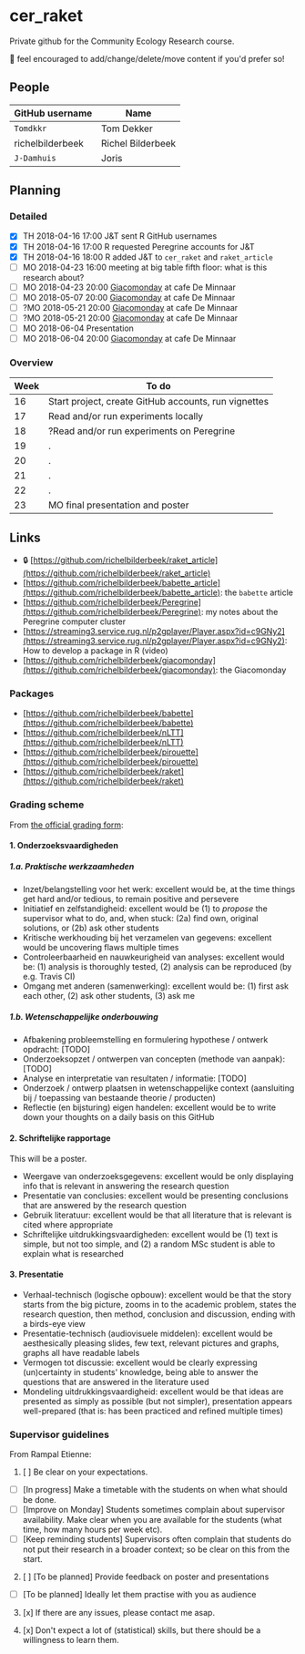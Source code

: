# cer_raket

Private github for the Community Ecology Research course.

:mega: feel encouraged to add/change/delete/move content if you'd prefer so!


## People

GitHub username|Name
---|---
`Tomdkkr`|Tom Dekker
richelbilderbeek|Richel Bilderbeek
`J-Damhuis`|Joris

## Planning

### Detailed

 * [x] TH 2018-04-16 17:00 J&T sent R GitHub usernames
 * [x] TH 2018-04-16 17:00 R requested Peregrine accounts for J&T
 * [x] TH 2018-04-16 18:00 R added J&T to `cer_raket` and `raket_article` 
 * [ ] MO 2018-04-23 16:00 meeting at big table fifth floor: what is this research about?
 * [ ] MO 2018-04-23 20:00 [Giacomonday](https://github.com/richelbilderbeek/giacomonday) at cafe De Minnaar
 * [ ] MO 2018-05-07 20:00 [Giacomonday](https://github.com/richelbilderbeek/giacomonday) at cafe De Minnaar
 * [ ] ?MO 2018-05-21 20:00 [Giacomonday](https://github.com/richelbilderbeek/giacomonday) at cafe De Minnaar
 * [ ] ?MO 2018-05-21 20:00 [Giacomonday](https://github.com/richelbilderbeek/giacomonday) at cafe De Minnaar
 * [ ] MO 2018-06-04 Presentation
 * [ ] MO 2018-06-04 20:00 [Giacomonday](https://github.com/richelbilderbeek/giacomonday) at cafe De Minnaar

### Overview

Week|To do
---|---
16|Start project, create GitHub accounts, run vignettes
17|Read and/or run experiments locally
18|?Read and/or run experiments on Peregrine
19|.
20|.
21|.
22|.
23|MO final presentation and poster

## Links

 *  :lock: [https://github.com/richelbilderbeek/raket_article](https://github.com/richelbilderbeek/raket_article)
 * [https://github.com/richelbilderbeek/babette_article](https://github.com/richelbilderbeek/babette_article): the `babette` article
 * [https://github.com/richelbilderbeek/Peregrine](https://github.com/richelbilderbeek/Peregrine): my notes about the Peregrine computer cluster
 * [https://streaming3.service.rug.nl/p2gplayer/Player.aspx?id=c9GNy2](https://streaming3.service.rug.nl/p2gplayer/Player.aspx?id=c9GNy2): How to develop a package in R (video)
 * [https://github.com/richelbilderbeek/giacomonday](https://github.com/richelbilderbeek/giacomonday): the Giacomonday

### Packages

 * [https://github.com/richelbilderbeek/babette](https://github.com/richelbilderbeek/babette)
 * [https://github.com/richelbilderbeek/nLTT](https://github.com/richelbilderbeek/nLTT)
 * [https://github.com/richelbilderbeek/pirouette](https://github.com/richelbilderbeek/pirouette)
 * [https://github.com/richelbilderbeek/raket](https://github.com/richelbilderbeek/raket)


### Grading scheme

From [the official grading form](Beoordelingsformulier.pdf):

#### 1. Onderzoeksvaardigheden

##### 1.a. Praktische werkzaamheden

 * Inzet/belangstelling voor het werk: excellent would be, at the time things get hard and/or tedious, to remain positive and persevere
 * Initiatief en zelfstandigheid: excellent would be (1) to *propose* the supervisor what to do, and, when stuck: (2a) find own, original solutions, or (2b) ask other students
 * Kritische werkhouding bij het verzamelen van gegevens: excellent would be uncovering flaws multiple times 
 * Controleerbaarheid en nauwkeurigheid van analyses: excellent would be: (1) analysis is thoroughly tested, (2) analysis can be reproduced (by e.g. Travis CI)
 * Omgang met anderen (samenwerking): excellent would be: (1) first ask each other, (2) ask other students, (3) ask me 

##### 1.b. Wetenschappelijke onderbouwing

 * Afbakening probleemstelling en formulering hypothese / ontwerk opdracht: [TODO]
 * Onderzoeksopzet / ontwerpen van concepten (methode van aanpak): [TODO]
 * Analyse en interpretatie van resultaten / informatie: [TODO]
 * Onderzoek / ontwerp plaatsen in wetenschappelijke context (aansluiting bij / toepassing van bestaande theorie / producten)
 * Reflectie (en bijsturing) eigen handelen: excellent would be to write down your thoughts on a daily basis on this GitHub

#### 2. Schriftelijke rapportage

This will be a poster.

 * Weergave van onderzoeksgegevens: excellent would be only displaying info that is relevant in answering the research question
 * Presentatie van conclusies: excellent would be presenting conclusions that are answered by the research question
 * Gebruik literatuur: excellent would be that all literature that is relevant is cited where appropriate
 * Schriftelijke uitdrukkingsvaardigheden: excellent would be (1) text is simple, but not too simple, and (2) a random MSc student is able to explain what is researched

#### 3. Presentatie

 * Verhaal-technisch (logische opbouw): excellent would be that the story starts from the big picture, zooms in to the academic problem, states the research question, then method, conclusion and discussion, ending with a birds-eye view
 * Presentatie-technisch (audiovisuele middelen): excellent would be aesthesically pleasing slides, few text, relevant pictures and graphs, graphs all have readable labels
 * Vermogen tot discussie: excellent would be clearly expressing (un)certainty in students' knowledge, being able to answer the questions that are answered in the literature used 
 * Mondeling uitdrukkingsvaardigheid: excellent would be that ideas are presented as simply as possible (but not simpler), presentation appears well-prepared (that is: has been practiced and refined multiple times)

### Supervisor guidelines

From Rampal Etienne:

 1. [ ] Be clear on your expectations. 

   - [ ] [In progress] Make a timetable with the students on when what should be done.
   - [ ] [Improve on Monday] Students sometimes complain about supervisor availability. Make clear when you are available for the students (what time, how many hours per week etc).
   - [ ] [Keep reminding students] Supervisors often complain that students do not put their research in a broader context; so be clear on this from the start.
 
 2. [ ] [To be planned] Provide feedback on poster and presentations
 
   - [ ] [To be planned] Ideally let them practise with you as audience
 
 3. [x] If there are any issues, please contact me asap.
 
 4. [x] Don't expect a lot of (statistical) skills, but there should be a willingness to learn them.
